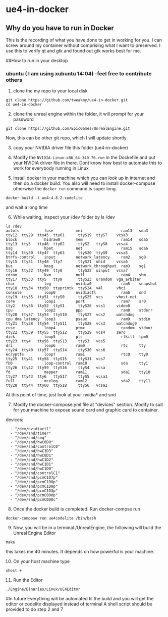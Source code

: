 # ue4-in-docker

## Why do you have to run in Docker
This is the recording of what you have done to get in working for you. 
I can screw around my container without comprising what I want to preserved. I use this to verify qt and gtk and found out gtk works best for me.

##How to run in your desktop
### ubuntu ( I am using xubuntu 14:04) -feel free to contribute others
1) clone the my repo to your local disk
````
git clone https://github.com/tweakmy/ue4-in-docker.git
cd ue4-in-docker
````

2) clone the unreal engine within the folder, it will prompt for your password
````
git clone https://github.com/EpicGames/UnrealEngine.git
````
Now, this can be other git repo, which I will update shortly

3) copy your NVIDIA driver file this folder (ue4-in-docker)

4) Modify the `NVIDIA-Linux-x86_64-340.76.run` in the Dockefile and put your NVIDIA driver file in there.
Dont know how best to automate this to work for everybody running in Linux

5) Install docker in your machine which you can look up in internet and then do a docker build. You also will need to install docker-compose otherwise the `docker run` command is super long.
````
docker build -t ue4:4.8.2-codelite .
````
and wait a long time

6) While waiting, inspect your /dev folder by ls /dev
````
ls /dev
autofs           fuse          mei                 ram13   sda3      tty12  tty29  tty45  tty61      ttyS19  ttyS7    vcsa3
block            hidraw0       mem                 ram14   sda5      tty13  tty3   tty46  tty62      ttyS2   ttyS8    vcsa4
bsg              hpet          net                 ram15   sda6      tty14  tty30  tty47  tty63      ttyS20  ttyS9    vcsa5
btrfs-control    input         network_latency     ram2    sg0       tty15  tty31  tty48  tty7       ttyS21  uhid     vcsa6
bus              kmsg          network_throughput  ram3    sg1       tty16  tty32  tty49  tty8       ttyS22  uinput   vcsa7
cdrom            kvm           null                ram4    shm       tty17  tty33  tty5   tty9       ttyS23  urandom  vga_arbiter
char             log           nvidia0             ram5    snapshot  tty18  tty34  tty50  ttyprintk  ttyS24  v4l      vhci
console          loop0         nvidiactl           ram6    snd       tty19  tty35  tty51  ttyS0      ttyS25  vcs      vhost-net
core             loop1         port                ram7    sr0       tty2   tty36  tty52  ttyS1      ttyS26  vcs1     video0
cpu              loop2         ppp                 ram8    stderr    tty20  tty37  tty53  ttyS10     ttyS27  vcs2     watchdog
cpu_dma_latency  loop3         psaux               ram9    stdin     tty21  tty38  tty54  ttyS11     ttyS28  vcs3     watchdog0
cuse             loop4         ptmx                random  stdout    tty22  tty39  tty55  ttyS12     ttyS29  vcs4     zero
disk             loop5         pts                 rfkill  tpm0      tty23  tty4   tty56  ttyS13     ttyS3   vcs5
dri              loop6         ram0                rtc     tty       tty24  tty40  tty57  ttyS14     ttyS30  vcs6
ecryptfs         loop7         ram1                rtc0    tty0      tty25  tty41  tty58  ttyS15     ttyS31  vcs7
fb0              loop-control  ram10               sda     tty1      tty26  tty42  tty59  ttyS16     ttyS4   vcsa
fd               mapper        ram11               sda1    tty10     tty27  tty43  tty6   ttyS17     ttyS5   vcsa1
full             mcelog        ram12               sda2    tty11     tty28  tty44  tty60  ttyS18     ttyS6   vcsa2
````
At this point of time, just look at your nvidia* and snd

7) Modify the docker-compose.yml file at "devices" section. Modify to suit for your machine to expose sound card and graphic card to container.

devices:
````
  - "/dev/nvidiactl"
  - "/dev/snd/timer"
  - "/dev/snd/seq"
  - "/dev/snd/hwC0D0"
  - "/dev/snd/controlC0"
  - "/dev/snd/hwC1D3"
  - "/dev/snd/hwC0D1"
  - "/dev/snd/hwC1D2"
  - "/dev/snd/hwC1D1"
  - "/dev/snd/hwC1D0"
  - "/dev/snd/controlC1"
  - "/dev/snd/pcmC1D7p"
  - "/dev/snd/pcmC1D8p"
  - "/dev/snd/pcmC1D9p"
  - "/dev/snd/pcmC1D3p"
  - "/dev/snd/pcmC0D0p"
  - "/dev/snd/pcmC0D0c"
````

8) Once the docker build is completed. Run docker-compse run
````
docker-compose run ue4codelite /bin/bash
````

9) Now, you will be in a terminal /UnrealEngine, the following will build the Unreal Engine Editor
````
make
````
this takes me 40 minutes. It depends on how powerful is your machine.

10) On your host machine type
````
xhost +
````

11) Run the Editor
````
./Engine/Binaries/Linux/UE4Editor
````

#In future
Everything will be automated til the build and you will get the editor or codelite displayed instead of terminal
A shell script should be provided to do step 2 and 7
